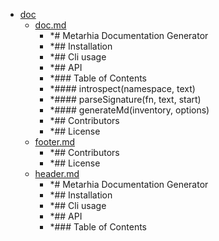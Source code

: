 - <a href = "E:\Node_projects\Node_Way\ArchivTSH_2\ArhivMetarhia_2\metadoc-master\doc\cat.doc\dir.doc.md">doc</a>
    - <a href = "E:\Node_projects\Node_Way\ArchivTSH_2\ArhivMetarhia_2\metadoc-master\doc\doc.md">doc.md</a>
        - *# Metarhia Documentation Generator
        - *## Installation
        - *## Cli usage
        - *## API
        - *### Table of Contents
        - *#### introspect(namespace, text)
        - *#### parseSignature(fn, text, start)
        - *#### generateMd(inventory, options)
        - *## Contributors
        - *## License
    - <a href = "E:\Node_projects\Node_Way\ArchivTSH_2\ArhivMetarhia_2\metadoc-master\doc\footer.md">footer.md</a>
        - *## Contributors
        - *## License
    - <a href = "E:\Node_projects\Node_Way\ArchivTSH_2\ArhivMetarhia_2\metadoc-master\doc\header.md">header.md</a>
        - *# Metarhia Documentation Generator
        - *## Installation
        - *## Cli usage
        - *## API
        - *### Table of Contents
